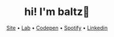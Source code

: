 <h1 align="center">hi! I'm baltz🔰</h1>

<p align="center">
  <a href="https://baltazarparra.github.io/">Site</a> •
  <a href="https://codesandbox.io/u/baltazarparra">Lab</a> •
  <a href="https://codepen.io/baltazarparra">Codepen</a> •
  <a href="https://open.spotify.com/artist/5lgem0AFESB7PQ4GRg67CX?si=1mHXRfcPQvmXg9kJZO589Q">Spotify</a> •
  <a href="https://www.linkedin.com/in/baltazarparra/">Linkedin</a>
</p><br>

